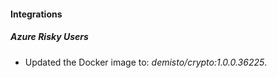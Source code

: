 #### Integrations
##### Azure Risky Users
- Updated the Docker image to: *demisto/crypto:1.0.0.36225*.
